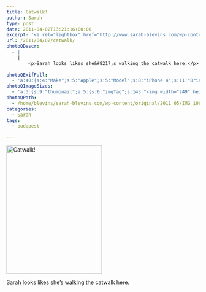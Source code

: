 ```yaml
---
title: Catwalk!
author: Sarah
type: post
date: 2011-04-02T13:21:16+00:00
excerpt: '<a rel="lightbox" href="http://www.sarah-blevins.com/wp-content/main/2011_05/IMG_10661.jpg" title="Catwalk!"><img width="249" height="334" alt="Catwalk!" src="/images/original/2011_05/IMG_10661.jpg" class="photoQexcerpt photoQLinkImg" /></a>'
url: /2011/04/02/catwalk/
photoQDescr:
  - |
    |
        <p>Sarah looks likes she&#8217;s walking the catwalk here.</p>
        
photoQExifFull:
  - 'a:40:{s:4:"Make";s:5:"Apple";s:5:"Model";s:8:"iPhone 4";s:11:"Orientation";s:17:"1: Normal (0 deg)";s:11:"xResolution";s:2:"72";s:11:"yResolution";s:2:"72";s:14:"ResolutionUnit";s:4:"Inch";s:8:"Software";s:15:"QuickTime 7.6.6";s:8:"DateTime";s:19:"2011:04:03 19:39:36";s:12:"HostComputer";s:15:"Mac OS X 10.6.6";s:12:"ExposureTime";s:10:"1/1885 sec";s:7:"FNumber";s:5:"f/2.8";s:15:"ExposureProgram";s:7:"Program";s:15:"ISOSpeedRatings";s:2:"80";s:11:"ExifVersion";s:11:"version 2.2";s:16:"DateTimeOriginal";s:19:"2011:04:02 12:17:51";s:17:"DateTimedigitized";s:19:"2011:04:02 12:17:51";s:17:"ShutterSpeedValue";s:10:"1/1885 sec";s:13:"ApertureValue";s:5:"f/2.8";s:12:"MeteringMode";s:13:"Multi-Segment";s:5:"Flash";s:8:"No Flash";s:11:"FocalLength";s:7:"3.85 mm";s:15:"FlashPixVersion";s:9:"version 1";s:10:"ColorSpace";s:4:"sRGB";s:14:"ExifImageWidth";s:11:"2592 pixels";s:15:"ExifImageHeight";s:11:"1936 pixels";s:13:"SensingMethod";s:35:"Unknown: One Chip Color Area Sensor";s:12:"ExposureMode";s:1:"0";s:12:"WhiteBalance";s:1:"0";s:16:"SceneCaptureMode";s:1:"0";s:20:"FocalLength35mmEquiv";s:0:"";s:7:"NumTags";s:1:"9";s:18:"Latitude Reference";s:1:"N";s:8:"Latitude";s:15:"47.529166666667";s:19:"Longitude Reference";s:1:"E";s:9:"Longitude";s:15:"19.050666666667";s:18:"Altitude Reference";s:15:"Above Sea Level";s:8:"Altitude";s:16:"107.06425702811m";s:4:"Time";s:10:"5189:17:10";s:17:"ImageDirectionRef";s:1:"T";s:14:"ImageDirection";s:14:"192.5401459854";}'
photoQImageSizes:
  - 'a:3:{s:9:"thumbnail";a:5:{s:6:"imgTag";s:143:"<img width="249" height="334" alt="Catwalk!" src="/images/original/2011_05/IMG_10661.jpg" class="PhotoQImg" />";s:6:"imgUrl";s:71:"/images/original/2011_05/IMG_10661.jpg";s:7:"imgPath";s:74:"/home/blevins/sarah-blevins.com/wp-content/thumbnail/2011_05/IMG_10661.jpg";s:8:"imgWidth";s:3:"249";s:9:"imgHeight";s:3:"334";}s:4:"main";a:5:{s:6:"imgTag";s:138:"<img width="392" height="525" alt="Catwalk!" src="http://www.sarah-blevins.com/wp-content/main/2011_05/IMG_10661.jpg" class="PhotoQImg" />";s:6:"imgUrl";s:66:"http://www.sarah-blevins.com/wp-content/main/2011_05/IMG_10661.jpg";s:7:"imgPath";s:69:"/home/blevins/sarah-blevins.com/wp-content/main/2011_05/IMG_10661.jpg";s:8:"imgWidth";s:3:"392";s:9:"imgHeight";s:3:"525";}s:8:"original";a:5:{s:6:"imgTag";s:144:"<img width="1936" height="2592" alt="Catwalk!" src="/images/original/2011_05/IMG_10661.jpg" class="PhotoQImg" />";s:6:"imgUrl";s:70:"/images/original/2011_05/IMG_10661.jpg";s:7:"imgPath";s:73:"/home/blevins/sarah-blevins.com/wp-content/original/2011_05/IMG_10661.jpg";s:8:"imgWidth";s:4:"1936";s:9:"imgHeight";s:4:"2592";}}'
photoQPath:
  - /home/blevins/sarah-blevins.com/wp-content/original/2011_05/IMG_10661.jpg
categories:
  - Sarah
tags:
  - budapest

---
```

<a rel="lightbox" href="/images/original/2011_05/IMG_10661.jpg" title="Catwalk!"><img width="249" height="334" alt="Catwalk!" src="/images/original/2011_05/IMG_10661.jpg" class="photoQcontent photoQLinkImg" /></a>

<div class="photoQDescr">
  <p>
    Sarah looks likes she&#8217;s walking the catwalk here.
  </p>
</div>